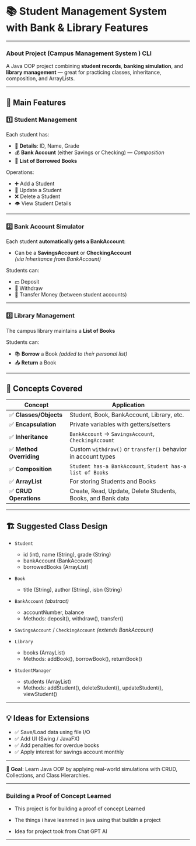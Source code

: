 # 📚 Student Management System with Bank & Library Features
---
### About Project (Campus Management System ) CLI
A Java OOP project combining **student records**, **banking simulation**, and **library management** — great for practicing classes, inheritance, composition, and ArrayLists.

---

## 🔑 Main Features

### 1️⃣ Student Management
Each student has:
- 👤 **Details**: ID, Name, Grade
- 💰 **Bank Account** (either Savings or Checking) — *Composition*
- 📖 **List of Borrowed Books**

Operations:
- ➕ Add a Student
- 📝 Update a Student
- ❌ Delete a Student
- 👁️ View Student Details

---

### 2️⃣ Bank Account Simulator
Each student **automatically gets a BankAccount**:
- Can be a **SavingsAccount** or **CheckingAccount**  
  *(via Inheritance from BankAccount)*

Students can:
- 💵 Deposit
- 💸 Withdraw
- 🔁 Transfer Money (between student accounts)

---

### 3️⃣ Library Management
The campus library maintains a **List of Books**

Students can:
- 📚 **Borrow** a Book *(added to their personal list)*
- 📤 **Return** a Book

---

## 🧠 Concepts Covered

| Concept                  | Application                                                                 |
|--------------------------|-----------------------------------------------------------------------------|
| ✅ **Classes/Objects**     | Student, Book, BankAccount, Library, etc.                                  |
| ✅ **Encapsulation**      | Private variables with getters/setters                                     |
| ✅ **Inheritance**        | `BankAccount` → `SavingsAccount`, `CheckingAccount`                         |
| ✅ **Method Overriding**  | Custom `withdraw()` or `transfer()` behavior in account types              |
| ✅ **Composition**        | `Student has-a BankAccount`, `Student has-a list of Books`                 |
| ✅ **ArrayList**          | For storing Students and Books                                             |
| ✅ **CRUD Operations**    | Create, Read, Update, Delete Students, Books, and Bank data                |

---

## 🏗️ Suggested Class Design

- `Student`
  - id (int), name (String), grade (String)
  - bankAccount (BankAccount)
  - borrowedBooks (ArrayList<Book>)

- `Book`
  - title (String), author (String), isbn (String)

- `BankAccount` *(abstract)*
  - accountNumber, balance
  - Methods: deposit(), withdraw(), transfer()

- `SavingsAccount` / `CheckingAccount` *(extends BankAccount)*

- `Library`
  - books (ArrayList<Book>)
  - Methods: addBook(), borrowBook(), returnBook()

- `StudentManager`
  - students (ArrayList<Student>)
  - Methods: addStudent(), deleteStudent(), updateStudent(), viewStudent()

---

## 💡 Ideas for Extensions

- ✅ Save/Load data using file I/O
- ✅ Add UI (Swing / JavaFX)
- ✅ Add penalties for overdue books
- ✅ Apply interest for savings account monthly

---

🎯 **Goal**: Learn Java OOP by applying real-world simulations with CRUD, Collections, and Class Hierarchies.

---


### Building a Proof of Concept Learned

- This project is for building a proof of concept Learned

- The things i have leanrned in java using that buildin a project

- Idea for project took from Chat GPT AI

---